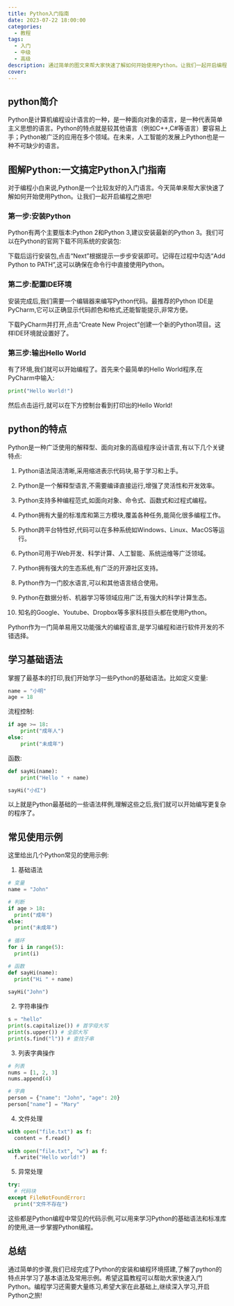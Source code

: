 ```yaml
---
title: Python入门指南
date: 2023-07-22 18:00:00
categories:
  - 教程
tags:
  - 入门
  - 中级
  - 高级
description: 通过简单的图文来帮大家快速了解如何开始使用Python。让我们一起开启编程之旅吧!
cover: 
---
```


## python简介

Python是计算机编程设计语言的一种，是一种面向对象的语言，是一种代表简单主义思想的语言。Python的特点就是较其他语言（例如C++,C#等语言）要容易上手；Python被广泛的应用在多个领域。在未来，人工智能的发展上Python也是一种不可缺少的语言。


## 图解Python:一文搞定Python入门指南

对于编程小白来说,Python是一个比较友好的入门语言。今天简单来帮大家快速了解如何开始使用Python。让我们一起开启编程之旅吧!

### 第一步:安装Python

Python有两个主要版本:Python 2和Python 3,建议安装最新的Python 3。我们可以在Python的官网下载不同系统的安装包:



下载后运行安装包,点击“Next”根据提示一步步安装即可。记得在过程中勾选“Add Python to PATH”,这可以确保在命令行中直接使用Python。

### 第二步:配置IDE环境

安装完成后,我们需要一个编辑器来编写Python代码。最推荐的Python IDE是PyCharm,它可以正确显示代码颜色和格式,还能智能提示,非常方便。



下载PyCharm并打开,点击“Create New Project”创建一个新的Python项目。这样IDE环境就设置好了。

### 第三步:输出Hello World

有了环境,我们就可以开始编程了。首先来个最简单的Hello World程序,在PyCharm中输入:

```python
print("Hello World!") 
```

然后点击运行,就可以在下方控制台看到打印出的Hello World!

## python的特点

Python是一种广泛使用的解释型、面向对象的高级程序设计语言,有以下几个关键特点:

1. Python语法简洁清晰,采用缩进表示代码块,易于学习和上手。

2. Python是一个解释型语言,不需要编译直接运行,增强了灵活性和开发效率。

3. Python支持多种编程范式,如面向对象、命令式、函数式和过程式编程。

4. Python拥有大量的标准库和第三方模块,覆盖各种任务,能简化很多编程工作。

5. Python跨平台特性好,代码可以在多种系统如Windows、Linux、MacOS等运行。

6. Python可用于Web开发、科学计算、人工智能、系统运维等广泛领域。

7. Python拥有强大的生态系统,有广泛的开源社区支持。

8. Python作为一门胶水语言,可以和其他语言结合使用。

9. Python在数据分析、机器学习等领域应用广泛,有强大的科学计算生态。

10. 知名的Google、Youtube、Dropbox等多家科技巨头都在使用Python。

Python作为一门简单易用又功能强大的编程语言,是学习编程和进行软件开发的不错选择。

## 学习基础语法 

掌握了最基本的打印,我们开始学习一些Python的基础语法。比如定义变量:

```python
name = "小明"
age = 18 
```

流程控制:

```python
if age >= 18:
    print("成年人")
else:
    print("未成年")  
```

函数:

```python
def sayHi(name):
    print("Hello " + name)

sayHi("小红")
```

以上就是Python最基础的一些语法样例,理解这些之后,我们就可以开始编写更复杂的程序了。

## 常见使用示例

这里给出几个Python常见的使用示例:

1. 基础语法

```python
# 变量
name = "John" 

# 判断
if age > 18:
  print("成年")
else:
  print("未成年")
  
# 循环  
for i in range(5):
  print(i)

# 函数
def sayHi(name):
  print("Hi " + name)
  
sayHi("John")
```

2. 字符串操作

```python
s = "hello"
print(s.capitalize()) # 首字母大写
print(s.upper()) # 全部大写
print(s.find("l")) # 查找子串
```

3. 列表字典操作

```python
# 列表
nums = [1, 2, 3]
nums.append(4)

# 字典
person = {"name": "John", "age": 20} 
person["name"] = "Mary"
```

4. 文件处理

```python
with open("file.txt") as f:
  content = f.read()
  
with open("file.txt", "w") as f: 
  f.write("Hello world!") 
```

5. 异常处理

```python
try:
  # 代码块
except FileNotFoundError:
  print("文件不存在")
```

这些都是Python编程中常见的代码示例,可以用来学习Python的基础语法和标准库的使用,进一步掌握Python编程。

## 总结

通过简单的步骤,我们已经完成了Python的安装和编程环境搭建,了解了python的特点并学习了基本语法及常用示例。希望这篇教程可以帮助大家快速入门Python。编程学习还需要大量练习,希望大家在此基础上,继续深入学习,开启Python之旅!